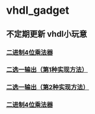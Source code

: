 # vhdl_gadget
## 不定期更新 vhdl小玩意

### [二进制4位乘法器](https://github.com/polarHide/vhdl_gadget/blob/master/MULT4B.vhd)
### [二选一输出（第1种实现方法）](https://github.com/polarHide/vhdl_gadget/blob/master/mux21a.vhd)
### [二选一输出（第2种实现方法）](https://github.com/polarHide/vhdl_gadget/blob/master/mux21b.vhd)
### [二进制4位乘法器](https://github.com/polarHide/vhdl_gadget/blob/master/MULT4B.vhd)
